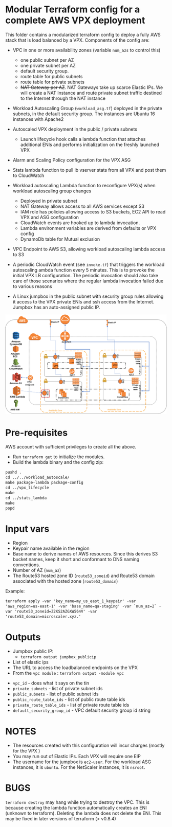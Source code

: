 # Modular Terraform config for a complete AWS VPX deployment
This folder contains a modularized terraform config to deploy a fully AWS stack that is load balanced by a VPX.
Components of the config are:

* VPC in one or more availability zones (variable `num_azs` to control this)
    - one public subnet per AZ
    - one private subnet  per AZ
    - default security group. 
    - route table for public subnets
    - route table for private subnets
    - ~~NAT Gateway per AZ~~. NAT Gateways take up scarce Elastic IPs. We will create a NAT Instance and route private subnet traffic destined to the Internet through the NAT instance

* Workload Autoscaling Group (`workload_asg.tf`) deployed in the private subnets, in the default security group. The instances are Ubuntu 16 instances with Apache2
* Autoscaled VPX deployment in the public / private subnets 
    - Launch lifecycle hook calls a lambda function that attaches additional ENIs and performs initialization on the freshly launched VPX
* Alarm and Scaling Policy configuration for the VPX ASG
* Stats lambda function to pull lb vserver stats from all VPX and post them to CloudWatch
* Workload autoscaling Lambda function to reconfigure  VPX(s) when workload autoscaling group changes
	- Deployed in private subnet 
	- NAT Gateway allows access to all AWS services except S3
	- IAM role has policies allowing access to S3 buckets, EC2 API to read VPX and ASG configuration
	- CloudWatch events are hooked up to lambda invocation.
	- Lambda environment variables are derived from defaults or VPX config
	- DynamoDb table for Mutual exclusion
* VPC Endpoint to AWS S3, allowing workload autoscaling lambda access to S3
* A periodic CloudWatch event (see `invoke.tf`) that triggers the workload autoscaling ambda function every 5 minutes. This is to provoke the initial VPX LB configuration.  The periodic invocation should also take care of those scenarios where the regular lambda invocation failed due to various reasons 
* A Linux jumpbox in the public subnet with security group rules allowing it access to the VPX private ENIs and ssh access from the Internet. Jumpbox has an auto-assigned public IP.

<img src="../../docs/vpx_autoscale.png" width="720"/>

# Pre-requisites
AWS account with sufficient privileges to create all the above. 
* Run `terraform get` to initialize the modules.
* Build the lambda binary and the config zip:


```
pushd .
cd ../../workload_autoscale/
make package-lambda package-config
cd ../vpx_lifecycle
make
cd ../stats_lambda
make
popd

```

# Input vars
* Region
* Keypair name available in the region 
* Base name to derive names of AWS resources. Since this derives S3 bucket names, keep it short and conformant to DNS naming conventions.
* Number of AZ (`num_az`)
* The Route53 hosted zone ID (`route53_zoneid`) and Route53 domain associated with the hosted zone (`route53_domain`)

Example:
```
terraform apply -var 'key_name=my_us_east_1_keypair' -var 'aws_region=us-east-1' -var 'base_name=qa-staging' -var `num_az=2` -var 'route53_zoneid=Z2KS2AZGXW564V' -var 'route53_domain=microscaler.xyz.'

```

# Outputs
* Jumpbox public IP:
  - `terraform output jumpbox_publicip`
* List of elastic ips
* The URL to access the loadbalanced endpoints on the VPX
* From the `vpc module` : `terraform output -module vpc`
 - `vpc_id` - does what it says on the tin
 - `private_subnets` - list of private subnet ids
 - `public_subnets` - list of public subnet ids
 - `public_route_table_ids` - list of public route table ids
 - `private_route_table_ids` - list of private route table ids
 - `default_security_group_id` - VPC default security group id string


# NOTES
* The resources created with this configuration will incur charges (mostly for the VPX )
* You may run out of Elastic IPs. Each VPX will require one EIP
* The username for the jumpbox is `ec2-user`. For the workload ASG instances, it is `ubuntu`. For the NetScaler instances, it is `nsroot`.

# BUGS
`terraform destroy` may hang while trying to destroy the VPC. This is because creating the lambda function automatically creates an ENI (unknown to terraform). Deleting the lambda does not delete the ENI. This may be fixed in later versions of terraform (> v0.8.4)
